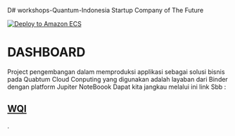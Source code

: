 D# workshops-Quantum-Indonesia
Startup Company of The Future

[![Deploy to Amazon ECS](https://github.com/ptwqigit/workshops-Quantum-Indonesia/actions/workflows/aws.yml/badge.svg)](https://github.com/ptwqigit/workshops-Quantum-Indonesia/actions/workflows/aws.yml)

# DASHBOARD
Project pengembangan dalam memproduksi applikasi sebagai solusi bisnis pada Quabtum Cloud Conputing yang digunakan adalah layaban dari Binder dengan platform Jupiter NoteBoook
Dapat kita jangkau melalui ini link Sbb :

## [WQI](https://mybinder.org/v2/gh/ptwqigit/Dashboard/Ijin?labpath=WQI)
.

